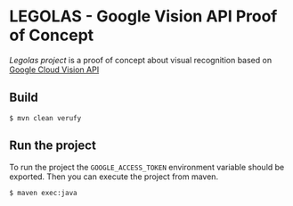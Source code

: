 LEGOLAS - Google Vision API Proof of Concept
============================================

*Legolas project* is a proof of concept about visual recognition based on [Google Cloud Vision API](https://cloud.google.com/vision/) 

	
Build 
-----

    $ mvn clean verufy


Run the project
---------------

To run the project the `GOOGLE_ACCESS_TOKEN` environment variable should be exported. Then you can execute the project 
from maven.

    $ maven exec:java

